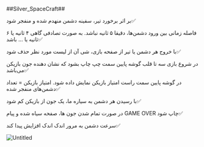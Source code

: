 ##Silver_SpaceCraft##

 بر اثر برخورد تیر، سفینه دشمن منهدم شده و منفجر شود✅

فاصله زمانی بین ورود دشمن‌ها، دقیقا ۵ ثانیه نباشد. به صورت تصادفی گاهی ۴ ثانیه یا ۶ ثانیه یا … باشد✅

با خروج هر دشمن یا تیر از صفحه بازی، شی آن از لیست مورد نظر حذف شود✅

در شروع بازی سه تا قلب گوشه پایین سمت چپ چاپ بشود که نشان دهنده جون بازیکن می‌باشد✅

در گوشه پایین سمت راست امتیاز بازیکن نمایش داده شود. امتیاز بازیکن = تعداد دشمن‌های منفجر شده✅

با رسیدن هر دشمن به سیاره ما، یک جون از بازیکن کم شود✅

در صورت تمام شدن جون ها، صفحه سیاه شده و پیام GAME OVER چاپ شود✅

سرعت دشمن به مرور اندک اندک افزایش پیدا کند✅

![Untitled](https://user-images.githubusercontent.com/88095232/133442402-eed18b05-d7ff-4ea0-a142-ff181a380e75.png)

